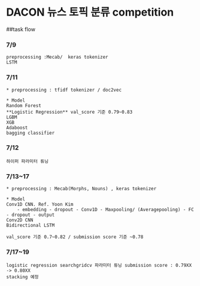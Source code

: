 # DACON 뉴스 토픽 분류 competition

##task flow

### 7/9 
    preprocessing :Mecab/  keras tokenizer
    LSTM

### 7/11
    * preprocessing : tfidf tokenizer / doc2vec
    
    * Model
    Random Forest
    **Logistic Regression** val_score 기준 0.79~0.83
    LGBM
    XGB
    Adaboost
    bagging classifier

### 7/12
    하이퍼 파라미터 튜닝

### 7/13~17
    * preprocessing : Mecab(Morphs, Nouns) , keras tokenizer
    
    * Model
    Conv1D CNN. Ref. Yoon Kim
        - embedding - dropout - Conv1D - Maxpooling/ (Averagepooling) - FC - dropout - output
    Conv2D CNN
    Bidirectional LSTM
     
    val_score 기준 0.7~0.82 / submission score 기준 ~0.78

### 7/17~19
    logistic regression searchgridcv 파라미터 튜닝 submission score : 0.79XX -> 0.80XX
    stacking 예정


